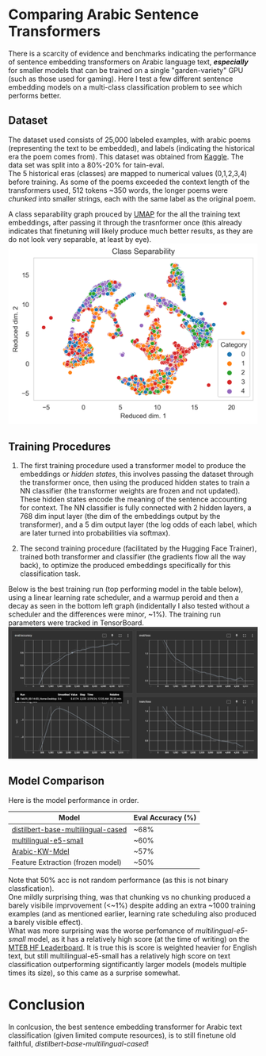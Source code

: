 # Comparing Arabic Sentence Transformers
There is a scarcity of evidence and benchmarks indicating the performance of sentence embedding transformers on Arabic language text, **_especially_** for smaller models that can be trained on a single "garden-variety" GPU (such as those used for gaming). Here I test a few different sentence embedding models on a multi-class classification problem to see which performs better. 

##  Dataset
The dataset used consists of 25,000 labeled examples, with arabic poems (representing the text to be embedded), and labels (indicating the historical era the poem comes from). This dataset was obtained from [Kaggle](https://www.kaggle.com/competitions/arabic-poem-classification/overview). The data set was split into a 80%-20% for tain-eval.  
The 5 historical eras (classes) are mapped to numerical values (0,1,2,3,4) before training. 
As some of the poems exceeded the context length of the transformers used, 512 tokens ~350 words, the longer poems were _chunked_ into smaller strings, each with the same label as the original poem.  


A class separability graph prouced by [UMAP](https://umap-learn.readthedocs.io/en/latest/) for the all the training text embeddings, after passing it through the trasnformer once (this already indicates that finetuning will likely produce much better results, as they are do not look very separable, at least by eye).
![UMAP](umap_high_res.png)  


## Training Procedures
1) The first training procedure used a transformer model to produce the embeddings or _hidden states_, this involves passing the dataset through the transformer once, then using the produced hidden states to train a NN classifier (the transformer weights are frozen and not updated). These hidden states encode the meaning of the sentence accounting for context. The NN classifier is fully connected with 2 hidden layers, a 768 dim input layer (the dim of the embeddings output by the transformer), and a 5 dim output layer (the log odds of each label, which are later turned into probabilities via softmax).

2) The second training procedure (facilitated by the Hugging Face Trainer), trained both transformer and classifier (the gradients flow all the way back), to optimize the produced embeddings specifically for this classification task.

Below is the best training run (top performing model in the table below), using a linear learning rate scheduler, and a warmup peroid and then a decay as seen in the bottom left graph (indidentally I also tested without a scheduler and the differences were minor, ~1%). The training run parameters were tracked in TensorBoard.
![best training run](chunking_5_epochs.png)


## Model Comparison
Here is the model performance in order.

| Model | Eval Accuracy (%) |
|----------|----------|
| [distilbert-base-multilingual-cased](https://huggingface.co/distilbert/distilbert-base-multilingual-cased) | ~68% |
| [multilingual-e5-small](https://huggingface.co/intfloat/multilingual-e5-small) | ~60% |
| [Arabic-KW-Mdel](https://huggingface.co/medmediani/Arabic-KW-Mdel) | ~57% |
| Feature Extraction (frozen model) | ~50% |


Note that 50% acc is not random performance (as this is not binary classfication).  
One mildly surprising thing, was that chunking vs no chunking produced a barely visibile imprvovement (<~1%) despite adding an extra ~1000 training examples (and as mentioned earlier, learning rate scheduling also produced a barely visible effect).  
What was more surprising was the worse perfomance of _multilingual-e5-small_ model, as it has a relatively high score (at the time of writing) on the [MTEB HF Leaderboard](https://huggingface.co/spaces/mteb/leaderboard). It is true this is score is weighted heavier for English text, but still multilingual-e5-small has a relatively high score on text classification outperforming signtificantly larger models (models multiple times its size), so this came as a surprise somewhat. 

# Conclusion
In conlcusion, the best sentence embedding transformer for Arabic text classification (given limited compute resources), is to still finetune old faithful, _distilbert-base-multilingual-cased_!
